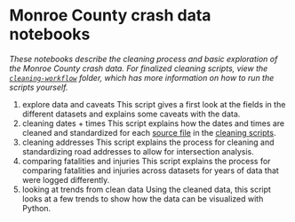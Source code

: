 # Monroe County crash data notebooks
*These notebooks describe the cleaning process and basic exploration of the Monroe County crash data. For finalized cleaning scripts, view the [`cleaning-workflow`](../cleaning-workflow) folder, which has more information on how to run the scripts yourself.*

1. explore data and caveats
This script gives a first look at the fields in the different datasets and explains some caveats with the data.
2. cleaning dates + times
This script explains how the dates and times are cleaned and standardized for each [source file](../data/source-data/) in the [cleaning scripts](../cleaning-workflow/cleaning-scripts/).
3. cleaning addresses
This script explains the process for cleaning and standardizing road addresses to allow for intersection analysis.
4. comparing fatalities and injuries
This script explains the process for comparing fatalities and injuries across datasets for years of data that were logged differently. 
5. looking at trends from clean data
Using the cleaned data, this script looks at a few trends to show how the data can be visualized with Python.
